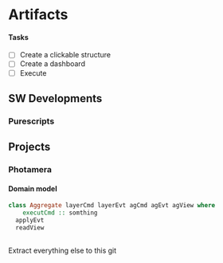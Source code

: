 # Artifacts

#### Tasks

* [ ] Create a clickable structure
* [ ] Create a dashboard
* [ ] Execute

## SW Developments

### Purescripts

## Projects

### Photamera

#### Domain model

```haskell
class Aggregate layerCmd layerEvt agCmd agEvt agView where
	executCmd :: somthing
  applyEvt
  readView
  
```

Extract everything else to this git

